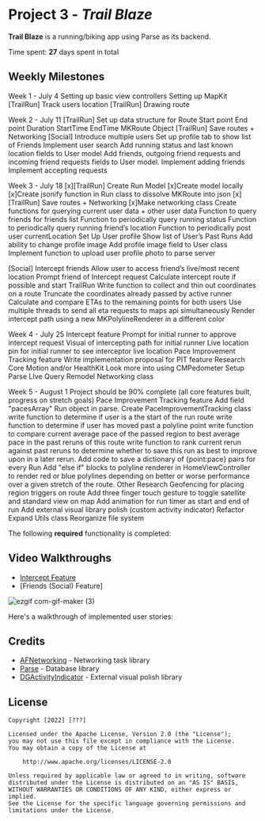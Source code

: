 # Project 3 - *Trail Blaze*

**Trail Blaze** is a running/biking app using Parse as its backend.

Time spent: **27** days spent in total

## Weekly Milestones
Week 1 - July 4
Setting up basic view controllers
Setting up MapKit
[TrailRun] Track users location
[TrailRun] Drawing route

Week 2 - July 11
[TrailRun] Set up data structure for Route
Start point
End point
Duration
StartTime
EndTime
MKRoute Object
[TrailRun] Save routes + Networking
 [Social] Introduce multiple users
Set up profile tab to show list of Friends 
Implement user search
Add running status and last known location fields to User model
Add friends, outgoing friend requests and incoming friend requests fields to User model.
Implement adding friends 
Implement accepting requests


Week 3 - July 18
[x][TrailRun] Create Run Model
[x]Create model locally
[x]Create jsonify function in Run class to dissolve MKRoute into json
[x][TrailRun] Save routes + Networking
[x]Make networking class
Create functions for querying current user data + other user data
Function to query friends for friends list
Function to periodically query running status
Function to periodically query running friend’s location
Function to periodically post user currentLocation
Set Up User profile
Show list of User’s Past Runs
Add ability to change profile image
Add profile image field to User class
Implement function to upload user profile photo to parse server

[Social] Intercept friends
Allow user to access friend’s live/most recent location
Prompt friend of Intercept request
Calculate intercept route if possible and start TrailRun
Write function to collect and thin out coordinates on a route
Truncate the coordinates already passed by active runner
Calculate and compare ETAs to the remaining points for both users
Use multiple threads to send all eta requests to maps api simultaneously
Render intercept path using a new MKPolylineRenderer in a different color

Week 4 - July 25
Intercept feature
Prompt for initial runner to approve intercept request
Visual of intercepting path for initial runner
Live location pin for initial runner to see interceptor live location
Pace Improvement Tracking feature
Write implementation proposal for PIT feature
Research Core Motion and/or HealthKit
Look more into using CMPedometer
Setup Parse LIve Query
Remodel Networking class

Week 5 - August 1 
Project should be 90% complete (all core features built, progress on stretch goals)
Pace Improvement Tracking feature
Add field "pacesArray" Run object in parse.
Create PaceImprovementTracking class
write function to determine if user is a the start of the run route
write function to determine if user has moved past a polyline point
write function to compare current average pace of the passed region to best average pace in the past reruns of this route
write function to rank current rerun against past reruns to determine whether to save this run as best to improve upon in a later rerun.
Add code to save a dictionary of {point:pace} pairs for every Run
Add "else if" blocks to polyline renderer in HomeViewController to render red or blue polylines depending on better or worse performance over a given stretch of the route.
Other
Research Geofencing for placing region triggers on route
Add three finger touch gesture to toggle satellite and standard view on map
Add animation for run timer as start and end of run
Add external visual library polish (custom activity indicator)
Refactor
Expand Utils class
Reorganize file system


The following **required** functionality is completed:

## Video Walkthroughs
- [Intercept Feature](https://pxl.cl/29mkX)
- [Friends (Social) Feature]
    

![ezgif com-gif-maker (3)](https://user-images.githubusercontent.com/74246331/183229876-84fabb0c-5601-40ef-8f2c-c01e2cffda35.gif)

Here's a walkthrough of implemented user stories:

## Credits

- [AFNetworking](https://github.com/AFNetworking/AFNetworking) - Networking task library
- [Parse](https://github.com/parse-community) - Database library
- [DGActivityIndicator](https://github.com/ninjaprox/DGActivityIndicatorView) - External visual polish library


## License

    Copyright [2022] [???]

    Licensed under the Apache License, Version 2.0 (the "License");
    you may not use this file except in compliance with the License.
    You may obtain a copy of the License at

        http://www.apache.org/licenses/LICENSE-2.0

    Unless required by applicable law or agreed to in writing, software
    distributed under the License is distributed on an "AS IS" BASIS,
    WITHOUT WARRANTIES OR CONDITIONS OF ANY KIND, either express or implied.
    See the License for the specific language governing permissions and
    limitations under the License.
